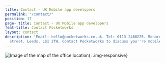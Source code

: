 ```yaml
---
title: Contact - UK Mobile app developers
permalink: "/contact/"
position: 17
page- title: Contact - UK Mobile app developers
feat-title: Contact Pocketworks
layout: contact
description: 'Email: hello@pocketworks.co.uk. Tel: 0113 2460225. Monarch House, Queen
  Street, Leeds, LS1 2TW. Contact Pocketworks to discuss you''re mobile app projects.'
---
```


![Image of the map of the office location](https://images1-focus-opensocial.googleusercontent.com/gadgets/proxy?container=focus&resize_w=800&refresh=2592000&url=https://pocketworks-website.s3.amazonaws.com/pocketworks-map.jpg){: .img-responsive}
